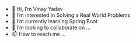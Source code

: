 - 👋 Hi, I’m Vinay Yadav
- 👀 I’m interested in Solving a Real World Problems
- 🌱 I’m currently learning Spring Boot
- 💞️ I’m looking to collaborate on ...
- 📫 How to reach me ...

<!---
Vinay9897/Vinay9897 is a ✨ special ✨ repository because its `README.md` (this file) appears on your GitHub profile.
You can click the Preview link to take a look at your changes.
--->

